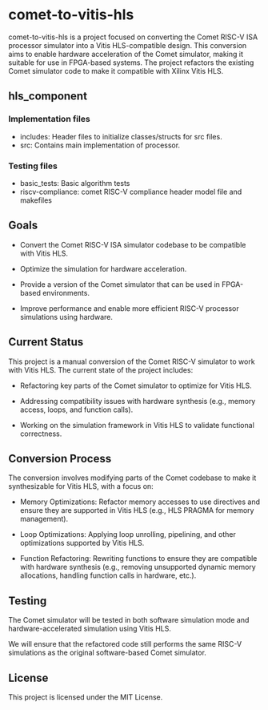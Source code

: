 # comet-to-vitis-hls
 
comet-to-vitis-hls is a project focused on converting the Comet RISC-V ISA processor simulator into a Vitis HLS-compatible design. This conversion aims to enable hardware acceleration of the Comet simulator, making it suitable for use in FPGA-based systems. The project refactors the existing Comet simulator code to make it compatible with Xilinx Vitis HLS.

## hls_component

### Implementation files
- includes: Header files to initialize classes/structs for src files.
- src: Contains main implementation of processor.

### Testing files
- basic_tests: Basic algorithm tests
- riscv-compliance: comet RISC-V compliance header model file and makefiles

## Goals
- Convert the Comet RISC-V ISA simulator codebase to be compatible with Vitis HLS.

- Optimize the simulation for hardware acceleration.

- Provide a version of the Comet simulator that can be used in FPGA-based environments.

- Improve performance and enable more efficient RISC-V processor simulations using hardware.

## Current Status

This project is a manual conversion of the Comet RISC-V simulator to work with Vitis HLS. The current state of the project includes:

- Refactoring key parts of the Comet simulator to optimize for Vitis HLS.

- Addressing compatibility issues with hardware synthesis (e.g., memory access, loops, and function calls).

- Working on the simulation framework in Vitis HLS to validate functional correctness.

## Conversion Process

The conversion involves modifying parts of the Comet codebase to make it synthesizable for Vitis HLS, with a focus on:

- Memory Optimizations: Refactor memory accesses to use directives and ensure they are supported in Vitis HLS (e.g., HLS PRAGMA for memory management).

- Loop Optimizations: Applying loop unrolling, pipelining, and other optimizations supported by Vitis HLS.

- Function Refactoring: Rewriting functions to ensure they are compatible with hardware synthesis (e.g., removing unsupported dynamic memory allocations, handling function calls in hardware, etc.).

## Testing

The Comet simulator will be tested in both software simulation mode and hardware-accelerated simulation using Vitis HLS.

We will ensure that the refactored code still performs the same RISC-V simulations as the original software-based Comet simulator.

## License
This project is licensed under the MIT License.